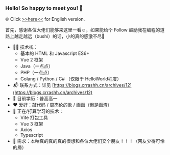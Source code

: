### Hello! So happy to meet you! 🥰  
🌐 Click [>>here<<](https://github.com/crrashh1542/crrashh1542/blob/main/README-en.md) for English version.  
  
首先，感谢各位大佬们能够来这里一看☺️，如果能给个 Follow 鼓励我在编程的道路上越走越远（bushi）的话，小的真的感激不尽🙏  

- 👨‍💻 技术栈：
    - 基本的 HTML 和 Javascript ES6+
    - Vue 2 框架
    - Java（一点点）
    - PHP（一点点）
    - Golang / Python / C# （仅限于 HelloWorld程度）
- 📬 联系方式：详见 [https://blogs.crrashh.cn/archives/12](https://blogs.crrashh.cn/archives/12)
- 📖 目前学历：普高高一
- ❤️ 爱好：敲代码 / 周杰伦的歌 / 画画（但是画渣）
- 🔭 正在/打算学习的技术：
    - Vite 打包工具
    - Vue 3 框架
    - Axios
    - Typescript
- 🧐 需求：本咕真的真的真的很想和各位大佬们交个朋友！！！（网友少得可怜的屑）
